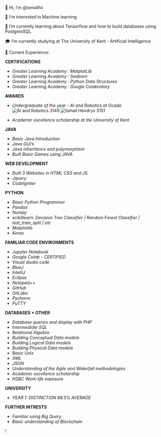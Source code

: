 👋 Hi, I’m @ismailhx

👀 I’m interested in Machine learning 

🌱 I’m currently learning about Tensorflow and how to build databases using PostgresSQL.

🎓 I’m currently studying at The University of Kent - Artificial Intelligence

📝 Current Experience:

**CERTIFICATIONS**
* *Greater Learning Academy : MatplotLib*
* *Greater Learning Academy : Seaborn*
* *Greater Learning Academy : Python Data Structures*
* *Greater Learning Academy : Google Colabratory*

**AWARDS**
* *Undergraduate of the year - AI and Robotics at Ocado* 
![AI and Robotics 3149](https://user-images.githubusercontent.com/101983947/228613450-1b68689b-47bf-4928-b8a3-5453d8be7e3d.png)
![Ismail Hendryx 3151](https://user-images.githubusercontent.com/101983947/228613583-2c957cef-147a-4411-bac8-2204b83bd288.png)

* *Academic excellence scholarship at the University of Kent* 

**JAVA**
* *Basic Java Introduction*
* *Java GUI’s*
* *Java inheritance and polymorphism*
* *Built Basic Games using JAVA* 


**WEB DEVELOPMENT**
* *Built 3 Websites in HTML CSS and JS* 
* *Jquery*
* *CodeIgniter*


**PYTHON**
* *Basic Python Programmer* 
* *Pandas*
* *Numpy*
* *scikitlearn:
Decision Tree Classifier |
Random Forest Classifier |
test_train_split |
etc*
* *Matplotlib*
* *Keras*


**FAMILIAR CODE ENVIRONMENTS**
* *Jupyter Notebook*
* *Google Colab - CERTIFIED*
* *Visual studio code*
* *BlueJ*
* *IntelliJ*
* *Eclipse*
* *Notepad++*
* *GitHub*
* *GitLabs*
* *Pycharm*
* *PuTTY*


**DATABASES + OTHER**
* *Database queries and display with PHP*
* *Intermediate SQL*
* *Relational Algebra*
* *Building Conceptual Data models*
* *Building Logical Data models*
* *Building Physical Data models*
* *Basic Unix*
* *XML*
*  *JSON*
*  *Understanding of the Agile and Waterfall methodologies* 
* *Academic excellence scholarship*
* *HSBC Work-life exposure* 


**UNIVERSITY**
* *YEAR 1: DISTINCTION 88.5% AVERAGE*


**FURTHER INTRESTS**
* *Familiar using Big Query*
* *Basic understanding of Blockchain*


<!---
ismailhx/ismailhx is a ✨ special ✨ repository because its `README.md` (this file) appears on your GitHub profile.
You can click the Preview link to take a look at your changes.
--->!

